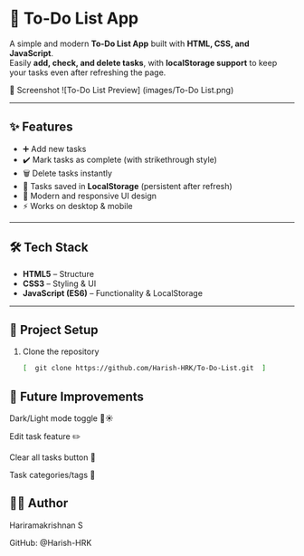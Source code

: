 # 📝 To-Do List App

A simple and modern **To-Do List App** built with **HTML, CSS, and JavaScript**.  
Easily **add, check, and delete tasks**, with **localStorage support** to keep your tasks even after refreshing the page.  


📸 Screenshot
![To-Do List Preview] (images/To-Do List.png) <!-- Your uploaded screenshot -->

---

## ✨ Features
- ➕ Add new tasks  
- ✔️ Mark tasks as complete (with strikethrough style)  
- 🗑️ Delete tasks instantly  
- 💾 Tasks saved in **LocalStorage** (persistent after refresh)  
- 🎨 Modern and responsive UI design  
- ⚡ Works on desktop & mobile  

---

## 🛠️ Tech Stack
- **HTML5** – Structure  
- **CSS3** – Styling & UI  
- **JavaScript (ES6)** – Functionality & LocalStorage  

---

## 📂 Project Setup
1. Clone the repository  
   ```bash
   [  git clone https://github.com/Harish-HRK/To-Do-List.git  ]


## 🚀 Future Improvements

Dark/Light mode toggle 🌙☀️

Edit task feature ✏️

Clear all tasks button 🧹

Task categories/tags 📂

## 👨‍💻 Author
Hariramakrishnan S

GitHub: @Harish-HRK
